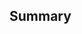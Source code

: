 ---
---

## Summary

[//]: # " Resources "
[//]: # " http://earthobservatory.nasa.gov/IOTD/view.php?id=86458 "
[//]: # " http://download.osgeo.org/gdal/workshop/ "
[//]: # " http://www.geog.ucsb.edu/~pingel/Geog12/ "
[//]: # " http://opengeoportal.org/software/resources/gdal-and-open-source-geoprocessing-tutorials/ "
[//]: # " http://geoserver.geo-solutions.it/edu/en/raster_data/processing.html#process-in-bulk "
[//]: # " https://trac.osgeo.org/gdal/wiki/UserDocs/RasterProcTutorial "
[//]: # " https://live.osgeo.org/en/quickstart/gdal_quickstart.html "
